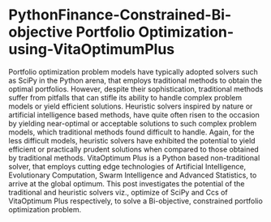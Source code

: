 # PythonFinance-Constrained-Bi-objective Portfolio Optimization-using-VitaOptimumPlus
Portfolio optimization problem models have typically adopted solvers such as SciPy in the Python arena, that employs traditional methods to obtain the optimal portfolios. However, despite their sophistication, traditional methods suffer from pitfalls that can stifle its ability to handle complex problem models or yield efficient solutions.  Heuristic solvers inspired by nature or artificial intelligence based methods, have quite often risen to the occasion by yielding near-optimal or acceptable solutions to such complex problem models, which traditional methods found difficult to handle. Again, for the less difficult models, heuristic solvers have exhibited the potential to yield efficient or practically prudent solutions when compared to those obtained by traditional methods. VitaOptimum Plus is a Python based non-traditional solver, that employs cutting edge technologies of Artificial Intelligence, Evolutionary Computation, Swarm Intelligence and Advanced Statistics, to arrive at the global optimum.  This post investigates the potential of the traditional and heuristic solvers viz., optimize of SciPy and Ccs of VitaOptimum Plus respectively, to solve  a Bi-objective, constrained portfolio  optimization problem.
